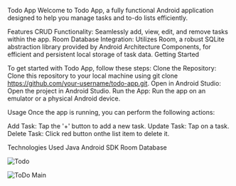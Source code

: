 Todo App
Welcome to Todo App, a fully functional Android application designed to help you manage tasks and to-do lists efficiently.

Features
CRUD Functionality: Seamlessly add, view, edit, and remove tasks within the app.
Room Database Integration: Utilizes Room, a robust SQLite abstraction library provided by Android Architecture Components, for efficient and persistent local storage of task data.
Getting Started

To get started with Todo App, follow these steps:
Clone the Repository: Clone this repository to your local machine using git clone https://github.com/your-username/todo-app.git.
Open in Android Studio: Open the project in Android Studio.
Run the App: Run the app on an emulator or a physical Android device.

Usage
Once the app is running, you can perform the following actions:

Add Task: Tap the '+' button to add a new task.
Update Task: Tap on a task.
Delete Task: Click red button onthe list item to delete it.

Technologies Used
Java
Android SDK
Room Database

![Todo](https://github.com/fisa-07/Todo/assets/88451567/2b8a7f17-5d78-4b5a-95bc-918515d17121)


![ToDo Main](https://github.com/fisa-07/Todo/assets/88451567/eef97607-2e2f-4f03-9721-7a48d116af5a)



